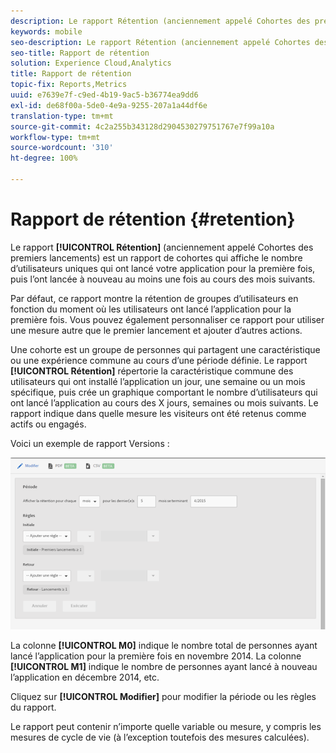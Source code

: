 ```yaml
---
description: Le rapport Rétention (anciennement appelé Cohortes des premiers lancements) est un rapport de cohortes qui affiche le nombre d’utilisateurs uniques qui ont lancé votre application pour la première fois, puis l’ont lancée à nouveau au moins une fois au cours des mois suivants.
keywords: mobile
seo-description: Le rapport Rétention (anciennement appelé Cohortes des premiers lancements) est un rapport de cohortes qui affiche le nombre d’utilisateurs uniques qui ont lancé votre application pour la première fois, puis l’ont lancée à nouveau au moins une fois au cours des mois suivants.
seo-title: Rapport de rétention
solution: Experience Cloud,Analytics
title: Rapport de rétention
topic-fix: Reports,Metrics
uuid: e7639e7f-c9ed-4b19-9ac5-b36774ea9dd6
exl-id: de68f00a-5de0-4e9a-9255-207a1a44df6e
translation-type: tm+mt
source-git-commit: 4c2a255b343128d2904530279751767e7f99a10a
workflow-type: tm+mt
source-wordcount: '310'
ht-degree: 100%

---
```


# Rapport de rétention {#retention}

Le rapport **[!UICONTROL Rétention]** (anciennement appelé Cohortes des premiers lancements) est un rapport de cohortes qui affiche le nombre d’utilisateurs uniques qui ont lancé votre application pour la première fois, puis l’ont lancée à nouveau au moins une fois au cours des mois suivants.

Par défaut, ce rapport montre la rétention de groupes d’utilisateurs en fonction du moment où les utilisateurs ont lancé l’application pour la première fois. Vous pouvez également personnaliser ce rapport pour utiliser une mesure autre que le premier lancement et ajouter d’autres actions.

Une cohorte est un groupe de personnes qui partagent une caractéristique ou une expérience commune au cours d’une période définie. Le rapport **[!UICONTROL Rétention]** répertorie la caractéristique commune des utilisateurs qui ont installé l’application un jour, une semaine ou un mois spécifique, puis crée un graphique comportant le nombre d’utilisateurs qui ont lancé l’application au cours des X jours, semaines ou mois suivants. Le rapport indique dans quelle mesure les visiteurs ont été retenus comme actifs ou engagés.

Voici un exemple de rapport Versions :

![](assets/report_retention_edit.png)

La colonne **[!UICONTROL M0]** indique le nombre total de personnes ayant lancé l’application pour la première fois en novembre 2014. La colonne **[!UICONTROL M1]** indique le nombre de personnes ayant lancé à nouveau l’application en décembre 2014, etc.

Cliquez sur **[!UICONTROL Modifier]** pour modifier la période ou les règles du rapport.

Le rapport peut contenir n’importe quelle variable ou mesure, y compris les mesures de cycle de vie (à l’exception toutefois des mesures calculées).
